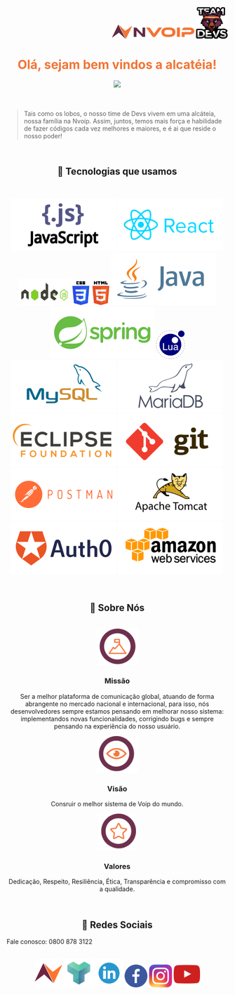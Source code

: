 <div align="right"><img src="/img/logos/logo-nvoip.png" width = 188px height = 32px/>  <img src="/img/logos/logo-devs.png" width = 72px height = 72px/></div>



<font color = "#f27435"><h1 align="center">Olá, sejam bem vindos a alcatéia! </h1></font>

<div align="center"><img src="https://i.gifer.com/origin/9a/9a7b5dd5f43671afb591e70370b1b5b1.gif"/></div>
<br>
<br>

> Tais como os lobos, o nosso time de Devs vivem em uma alcáteia, nossa família na Nvoip. Assim, juntos, temos mais força e habilidade de fazer códigos cada vez melhores e maiores, e é ai que reside o nosso poder! 

 <br>

   <h2 align="center" color="orange">🚀 Tecnologias que usamos</h2>
   
   <br>
   
   <div align="center">
   
   <img src="/img/tecnologias/js.svg"/>  <img src="/img/tecnologias/react.svg"/> <img src="/img/tecnologias/node.svg" width = 120px height = 60px/> 
   <img src="/img/tecnologias/css-html.svg" height = 54px /> <img src="/img/tecnologias/java.svg"/> 
   <img src="/img/tecnologias/spring.svg" /> <img src="/img/tecnologias/lua.svg" width = 65px height = 65px/> <img src="/img/tecnologias/mysql.svg" /> 
   <img src="/img/tecnologias/mariadb.svg"/> <img src="/img/tecnologias/eclipse.svg"/> <img src="/img/tecnologias/git.svg"/> 
   <img src="/img/tecnologias/postman.svg"/> <img src="/img/tecnologias/tomcat.svg"/> <img src="/img/tecnologias/auth0.svg"/> <img src="/img/tecnologias/amazon.svg"/> 
   </div>
   <br>
    
 
 
 <h2 align="center">🚀 Sobre Nós </h2>
  <br>
 
 
<div align="center">
<img src="/img/logos/missao.png" height = 84px/>
<h3 color="F27435">Missão</h3>
<p>Ser a melhor plataforma de comunicação global, atuando de forma abrangente no mercado nacional e internacional, para isso, nós desenvolvedores sempre estamos pensando em melhorar nosso sistema: implementandos novas funcionalidades, corrigindo bugs e sempre pensando na experiência do nosso usuário.</p>
</div>

<div align="center">
<img src="/img/logos/visao.png" height = 84px />
<h3>Visão</h3>
<p>Consruir o melhor sistema de Voip do mundo.</p>
</div>
   
<div align="center">
<img src="/img/logos/valores.png" height = 84px />
<h3>Valores</h3>
<p>Dedicação, Respeito, Resiliência, Ética, Transparência e compromisso com a qualidade.</p>
</div>

 <br>

<h2 align="center">🚀 Redes Sociais </h2>

  Fale conosco: 0800 878 3122
  <br> <br>
  

  
   <div id="div-logos" align="center" display: "inline-block">
   <a href="https://www.nvoip.com.br/" background-color = "white"><img src="/img/redes-sociais/logo-nvoip-simples.png" width = 65px heigth = 50px ></a>
   <a href="https://nvoip.docs.apiary.io/#"><img src="/img/redes-sociais/apiary.png" width = 65px heigth = 50px  ></a>
   <a href="https://www.linkedin.com/company/nvoip/mycompany/"><img src="/img/redes-sociais/linkedin-logo.png" width = 65px heigth = 50px  ></a>
   <a href="https://pt-br.facebook.com/nvoipcloud/"><img src="/img/redes-sociais/facebook-logo.png" width = 52px heigth = 50px   ></a>
   <a href="https://www.instagram.com/nvoip/?hl=pt-br"><img src="/img/redes-sociais/instagram-logo.png" width = 52px  heigth = 50px  ></a>
   <a href="https://www.youtube.com/channel/UC8uZS62vg1iXTXdzOGF7c8w"><img src="/img/redes-sociais/youtube-logo.png" width = 60px heigth = 50px ></a>
   </div>
